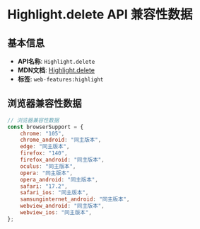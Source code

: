 # Highlight.delete API 兼容性数据

## 基本信息

- **API名称**: `Highlight.delete`
- **MDN文档**: [Highlight.delete](https://developer.mozilla.org/docs/Web/API/Highlight/delete)
- **标签**: `web-features:highlight`

## 浏览器兼容性数据

```javascript
// 浏览器兼容性数据
const browserSupport = {
    chrome: "105",
    chrome_android: "同主版本",
    edge: "同主版本",
    firefox: "140",
    firefox_android: "同主版本",
    oculus: "同主版本",
    opera: "同主版本",
    opera_android: "同主版本",
    safari: "17.2",
    safari_ios: "同主版本",
    samsunginternet_android: "同主版本",
    webview_android: "同主版本",
    webview_ios: "同主版本",
};

```

